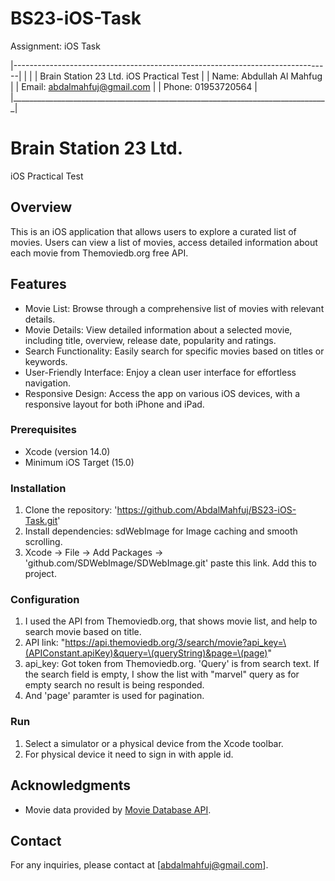 # BS23-iOS-Task
Assignment: iOS Task

|-------------------------------------------------------------------------------|
|                                                                               |
|                  Brain Station 23 Ltd. iOS Practical Test                     |
|                       Name: Abdullah Al Mahfug                                |
|                        Email: abdalmahfuj@gmail.com                           |
|                            Phone: 01953720564                                 |
|_______________________________________________________________________________|

# Brain Station 23 Ltd.
iOS Practical Test

## Overview

This is an iOS application that allows users to explore a curated list of movies. Users can view a list of movies, access detailed information about each movie from Themoviedb.org free API.

## Features

- Movie List: Browse through a comprehensive list of movies with relevant details.
- Movie Details: View detailed information about a selected movie, including title, overview, release date, popularity and ratings.
- Search Functionality: Easily search for specific movies based on titles or keywords.
- User-Friendly Interface: Enjoy a clean user interface for effortless navigation.
- Responsive Design: Access the app on various iOS devices, with a responsive layout for both iPhone and iPad.


### Prerequisites

- Xcode (version 14.0)
- Minimum iOS Target (15.0)

### Installation

1. Clone the repository: 'https://github.com/AbdalMahfuj/BS23-iOS-Task.git'
2. Install dependencies: sdWebImage for Image caching and smooth scrolling.
3. Xcode -> File -> Add Packages -> 'github.com/SDWebImage/SDWebImage.git' paste this link. Add this to project.

### Configuration

1. I used the API from Themoviedb.org, that shows movie list, and help to search movie based on title.
2. API link: "https://api.themoviedb.org/3/search/movie?api_key=\(APIConstant.apiKey)&query=\(queryString)&page=\(page)"
3. api_key:  Got token from Themoviedb.org. 'Query' is from search text. If the search field is empty, I show the list with "marvel" query as for empty search no result is being responded.
4. And 'page' paramter is used for pagination.

### Run

1. Select a simulator or a physical device from the Xcode toolbar.
2. For physical device it need to sign in with apple id.


## Acknowledgments

- Movie data provided by [Movie Database API](https://developer.themoviedb.org/docs).

## Contact
For any inquiries, please contact at [abdalmahfuj@gmail.com].

